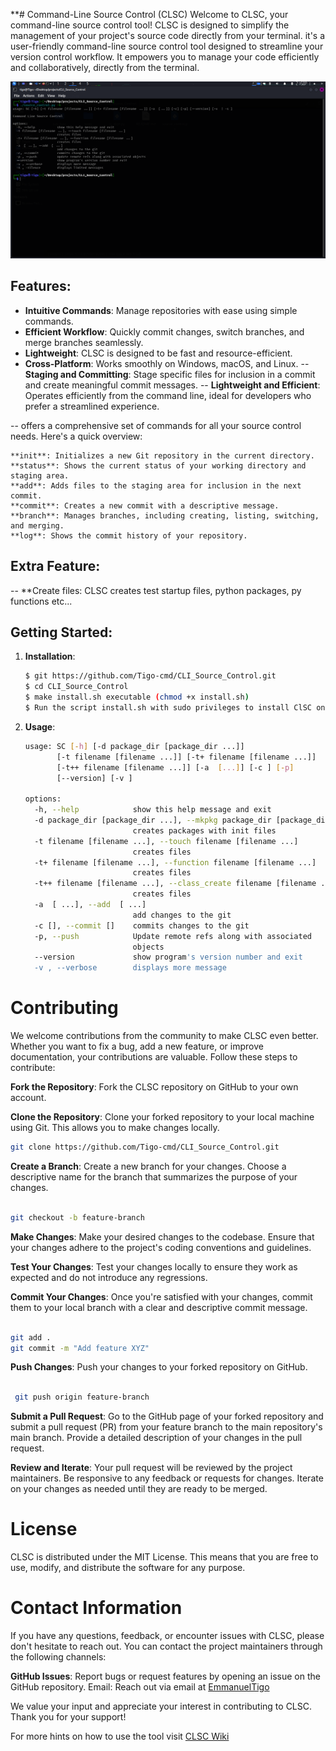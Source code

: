 **# Command-Line Source Control (CLSC)
Welcome to CLSC, your command-line source control tool! CLSC is designed to simplify the management of your project's source code directly from your terminal. it's a user-friendly command-line source control tool designed to streamline your version control workflow. It empowers you to manage your code efficiently and collaboratively, directly from the terminal.

![Demo](Screenshot_2024-04-29_21_58_44.png)
## Features:

- **Intuitive Commands**: Manage repositories with ease using simple commands.
- **Efficient Workflow**: Quickly commit changes, switch branches, and merge branches seamlessly.
- **Lightweight**: CLSC is designed to be fast and resource-efficient.
- **Cross-Platform**: Works smoothly on Windows, macOS, and Linux.
-- **Staging and Committing**: Stage specific files for inclusion in a commit and create meaningful commit messages.
-- **Lightweight and Efficient**: Operates efficiently from the command line, ideal for developers who prefer a streamlined experience.

-- offers a comprehensive set of commands for all your source control needs. Here's a quick overview:

    **init**: Initializes a new Git repository in the current directory.
    **status**: Shows the current status of your working directory and staging area.
    **add**: Adds files to the staging area for inclusion in the next commit.
    **commit**: Creates a new commit with a descriptive message.
    **branch**: Manages branches, including creating, listing, switching, and merging.
    **log**: Shows the commit history of your repository.
## Extra Feature:
-- **Create files: CLSC creates test startup files, python packages, py functions etc...


## Getting Started:

1. **Installation**:

   ```bash
   $ git https://github.com/Tigo-cmd/CLI_Source_Control.git
   $ cd CLI_Source_Control
   $ make install.sh executable (chmod +x install.sh)
   $ Run the script install.sh with sudo privileges to install ClSC on your computer
2. **Usage**:
   ```bash
   usage: SC [-h] [-d package_dir [package_dir ...]]
          [-t filename [filename ...]] [-t+ filename [filename ...]]
          [-t++ filename [filename ...]] [-a  [...]] [-c ] [-p]
          [--version] [-v ]

   options:
     -h, --help            show this help message and exit
     -d package_dir [package_dir ...], --mkpkg package_dir [package_dir ...]
                           creates packages with init files
     -t filename [filename ...], --touch filename [filename ...]
                           creates files
     -t+ filename [filename ...], --function filename [filename ...]
                           creates files
     -t++ filename [filename ...], --class_create filename [filename ...]
                           creates files
     -a  [ ...], --add  [ ...]
                           add changes to the git
     -c [], --commit []    commits changes to the git
     -p, --push            Update remote refs along with associated
                           objects
     --version             show program's version number and exit
     -v , --verbose        displays more message


# Contributing

We welcome contributions from the community to make CLSC even better. Whether you want to fix a bug, add a new feature, or improve documentation, your contributions are valuable. Follow these steps to contribute:

**Fork the Repository**: Fork the CLSC repository on GitHub to your own account.

**Clone the Repository**: Clone your forked repository to your local machine using Git. This allows you to make changes locally.
   ```bash
   git clone https://github.com/Tigo-cmd/CLI_Source_Control.git
 ```
**Create a Branch**: Create a new branch for your changes. Choose a descriptive name for the branch that summarizes the purpose of your changes.

   ```bash

   git checkout -b feature-branch
   ```

**Make Changes**: Make your desired changes to the codebase. Ensure that your changes adhere to the project's coding conventions and guidelines.

**Test Your Changes**: Test your changes locally to ensure they work as expected and do not introduce any regressions.

**Commit Your Changes**: Once you're satisfied with your changes, commit them to your local branch with a clear and descriptive commit message.

   ```bash

git add .
git commit -m "Add feature XYZ"
```

**Push Changes**: Push your changes to your forked repository on GitHub.

   ```bash

    git push origin feature-branch
   ```
**Submit a Pull Request**: Go to the GitHub page of your forked repository and submit a pull request (PR) from your feature branch to the main repository's main branch. Provide a detailed description of your changes in the pull request.

**Review and Iterate**: Your pull request will be reviewed by the project maintainers. Be responsive to any feedback or requests for changes. Iterate on your changes as needed until they are ready to be merged.

# License

CLSC is distributed under the MIT License. This means that you are free to use, modify, and distribute the software for any purpose.

# Contact Information

If you have any questions, feedback, or encounter issues with CLSC, please don't hesitate to reach out. You can contact the project maintainers through the following channels:

**GitHub Issues**: Report bugs or request features by opening an issue on the GitHub repository.
Email: Reach out via email at [EmmanuelTigo](emmanuelsticx6@gmail.com)

We value your input and appreciate your interest in contributing to CLSC. Thank you for your support!

For more hints on how to use the tool visit [CLSC Wiki](https://github.com/Tigo-cmd/CLI_Source_Control/wiki/CLSC-intoduction-and-usage)
